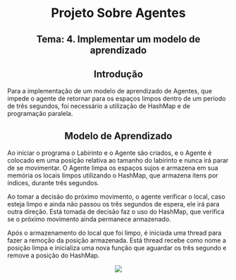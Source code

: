 <h1 align="center"> Projeto Sobre Agentes   </h1>

<h2 align="center"> Tema: 4. Implementar um modelo de aprendizado  </h2> 
 
<h2 align="center"> Introdução  </h2>

 Para a implementação de um modelo de aprendizado de Agentes, que impede o agente de retornar para os espaços limpos dentro de um período de três segundos, foi necessário a utilização de HashMap e de programação paralela.  

<h2 align="center"> Modelo de Aprendizado  </h2>					 

 Ao iniciar o programa o Labirinto e o Agente são criados, e o Agente é colocado em uma posição relativa ao tamanho do labirinto e nunca irá parar de se movimentar. O Agente limpa os espaços sujos e armazena em sua memória os locais limpos utilizando o HashMap, que armazena itens por índices, durante três segundos.  

 Ao tomar a decisão do próximo movimento, o agente verificar o local, caso esteja limpo e ainda não passou os três segundos de espera, ele irá para outra direção. Está tomada de decisão faz o uso do HashMap, que verifica se o próximo movimento ainda permanece armazenado. 

 Após o armazenamento do local que foi limpo, é iniciada uma thread para fazer a remoção da posição armazenada. Está thread recebe como nome a posição limpa e inicializa uma nova função que aguardar os três segundo e remove a posição do HashMap. 

<div align="center">
 <img src="https://user-images.githubusercontent.com/63758393/193724980-2350fe2a-c484-458c-9ccc-0826c74314b1.png" widht="586px">
</div>